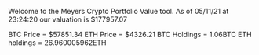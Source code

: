 Welcome to the Meyers Crypto Portfolio Value tool. 
As of 05/11/21 at 23:24:20 our valuation is $177957.07 

BTC Price = $57851.34
 ETH Price = $4326.21
BTC Holdings = 1.06BTC
 ETH holdings = 26.960005962ETH 
